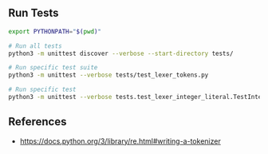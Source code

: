 ## Run Tests

```bash
export PYTHONPATH="$(pwd)"

# Run all tests
python3 -m unittest discover --verbose --start-directory tests/

# Run specific test suite
python3 -m unittest --verbose tests/test_lexer_tokens.py

# Run specific test
python3 -m unittest --verbose tests.test_lexer_integer_literal.TestIntegerLiteral.test_positive_integers
```

## References
- https://docs.python.org/3/library/re.html#writing-a-tokenizer

